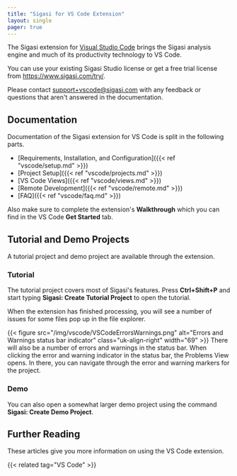 ```yaml
---
title: "Sigasi for VS Code Extension"
layout: single
pager: true
---
```


The Sigasi extension for [Visual Studio Code] brings the Sigasi analysis engine and much of its productivity technology to VS Code.

You can use your existing Sigasi Studio license or get a free trial license from <https://www.sigasi.com/try/>.

Please contact [support+vscode@sigasi.com](mailto:support+vscode@sigasi.com) with any feedback or questions that aren't answered in the documentation.

## Documentation

Documentation of the Sigasi extension for VS Code is split in the following parts.

* [Requirements, Installation, and Configuration]({{< ref "vscode/setup.md" >}})
* [Project Setup]({{< ref "vscode/projects.md" >}})
* [VS Code Views]({{< ref "vscode/views.md" >}})
* [Remote Development]({{< ref "vscode/remote.md" >}})
* [FAQ]({{< ref "vscode/faq.md" >}})

Also make sure to complete the extension's **Walkthrough** which you can find in the VS Code **Get Started** tab.

## Tutorial and Demo Projects

A tutorial project and demo project are available through the extension.

### Tutorial

The tutorial project covers most of Sigasi's features.
Press **Ctrl+Shift+P** and start typing **Sigasi: Create Tutorial Project** to open the tutorial.

When the extension has finished processing, you will see a number of issues for some files pop up in the file explorer.

{{< figure src="/img/vscode/VSCodeErrorsWarnings.png" alt="Errors and Warnings status bar indicator" class="uk-align-right" width="69" >}}
There will also be a number of errors and warnings in the status bar.
When clicking the error and warning indicator in the status bar, the Problems View opens.
In there, you can navigate through the error and warning markers for the project.

### Demo

You can also open a somewhat larger demo project using the command **Sigasi: Create Demo Project**.

## Further Reading

These articles give you more information on using the VS Code extension.

{{< related tag="VS Code" >}}

[Visual Studio Code]: https://code.visualstudio.com/
